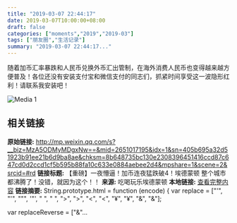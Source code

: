 ```yaml
---
title: "2019-03-07 22:44:17"
date: 2019-03-07T10:00:00+08:00
draft: false
categories: ["moments","2019","2019-03"]
tags: ["朋友圈","生活记录"]
summary: "2019-03-07 22:44:17..."
---
```


随着加币汇率暴跌和人民币兑换外币汇出管制，在海外消费人民币也变得越来越方便普及！各位还没有安装支付宝和微信支付的同志们，抓紧时间享受这一波隐形红利！请联系我安装吧！

![Media 1](/Moments/photos/2019-03-07/201903072244170.jpg)

## 相关链接

**原始链接:** http://mp.weixin.qq.com/s?__biz=MzA5ODMyMDgxNw==&mid=2651017195&idx=1&sn=405b695a32d51923b91ee21b6d9ba8ae&chksm=8b648735bc130e2308396451416ccd87c647cd0d2ccd1cf5b595b88fa10c633e0884aebee2d4&mpshare=1&scene=2&srcid=#rd
**链接标题:** 【重磅】一夜懵逼！加币连夜猛跌破4！埃德蒙顿 整个城市都沸腾了！没错，就因为这个！！
**来源:** 吃喝玩乐埃德蒙顿
**本地链接:** [查看完整内容](/link_content/2019/03/2019-03-07/link_content/)
**链接摘要:** String.prototype.html = function (encode) {
  var replace = ["&#39;", "'", "&quot;", '"', "&nbsp;", " ", "&gt;", ">", "&lt;", "<", "&yen;", "¥", "&amp;", "&"];
 
 
 
 
 
  
  var replaceReverse = ["&"...

